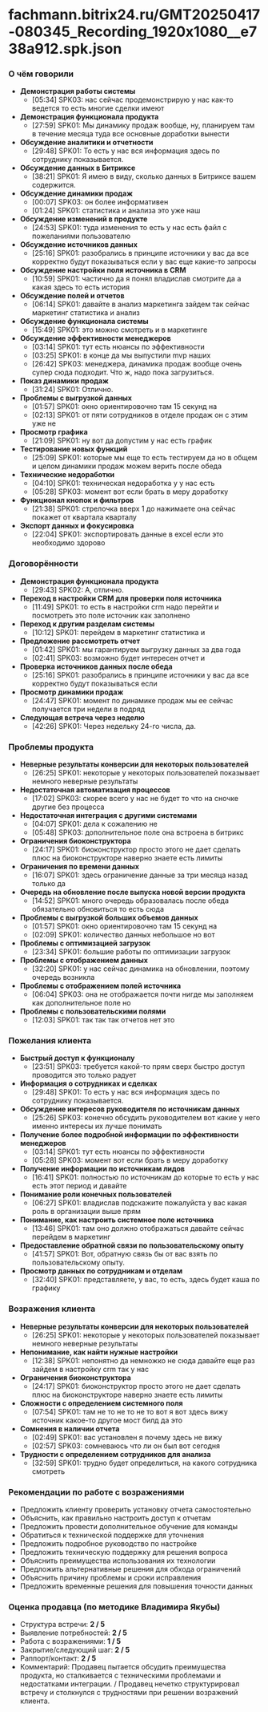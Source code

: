 # fachmann.bitrix24.ru/GMT20250417-080345_Recording_1920x1080__e738a912.spk.json

### О чём говорили
- **Демонстрация работы системы**
  - [05:34] SPK03: нас сейчас продемонстрирую у нас как-то ведется то есть многие сделки имеют
- **Демонстрация функционала продукта**
  - [27:59] SPK01: Мы динамику продаж вообще, ну, планируем там в течение месяца туда все основные доработки вынести
- **Обсуждение аналитики и отчетности**
  - [29:48] SPK01: То есть у нас вся информация здесь по сотруднику показывается.
- **Обсуждение данных в Битриксе**
  - [38:21] SPK01: Я имею в виду, сколько данных в Битриксе вашем содержится.
- **Обсуждение динамики продаж**
  - [00:07] SPK03: он более информативен
  - [01:24] SPK01: статистика и анализа это уже наш
- **Обсуждение изменений в продукте**
  - [24:53] SPK01: туда изменения то есть у нас есть файл с пожеланиями пользователю
- **Обсуждение источников данных**
  - [25:16] SPK01: разобрались в принципе источники у вас да все корректно будут показываться если у вас еще какие-то запросы
- **Обсуждение настройки поля источника в CRM**
  - [10:59] SPK01: частично да я понял владислав смотрите да а какая здесь то есть история
- **Обсуждение полей и отчетов**
  - [06:14] SPK01: давайте в анализ маркетинга зайдем так сейчас маркетинг статистика и анализ
- **Обсуждение функционала системы**
  - [15:49] SPK01: это можно смотреть и в маркетинге
- **Обсуждение эффективности менеджеров**
  - [03:14] SPK01: тут есть нюансы по эффективности
  - [03:25] SPK01: в конце да мы выпустили mvp наших
  - [26:42] SPK03: менеджера, динамика продаж вообще очень супер сюда подходит. Что ж, надо пока загрузиться.
- **Показ динамики продаж**
  - [31:24] SPK01: Отлично.
- **Проблемы с выгрузкой данных**
  - [01:57] SPK01: окно ориентировочно там 15 секунд на
  - [02:13] SPK01: от пяти сотрудников в отделе продаж он с этим уже не
- **Просмотр графика**
  - [21:09] SPK01: ну вот да допустим у нас есть график
- **Тестирование новых функций**
  - [25:09] SPK01: которые мы еще то есть тестируем да но в общем и целом динамики продаж можем верить после обеда
- **Технические недоработки**
  - [04:10] SPK01: техническая недоработка у у нас есть
  - [05:28] SPK03: момент вот если брать в меру доработку
- **Функционал кнопок и фильтров**
  - [21:38] SPK01: стрелочка вверх 1 до нажимаете она сейчас покажет от квартала кварталу
- **Экспорт данных и фокусировка**
  - [22:04] SPK01: экспортировать данные в excel если это необходимо здорово

### Договорённости
- **Демонстрация функционала продукта**
  - [29:43] SPK02: А, отлично.
- **Переход в настройки CRM для проверки поля источника**
  - [11:49] SPK01: то есть в настройки crm надо перейти и посмотреть это поле источник как заполнено
- **Переход к другим разделам системы**
  - [10:12] SPK01: перейдем в маркетинг статистика и
- **Предложение рассмотреть отчет**
  - [01:42] SPK01: мы гарантируем выгрузку данных за два года
  - [02:41] SPK03: возможно будет интересен отчет и
- **Проверка источников данных после обеда**
  - [25:16] SPK01: разобрались в принципе источники у вас да все корректно будут показываться если
- **Просмотр динамики продаж**
  - [24:47] SPK01: момент по динамике продаж мы ее сейчас получается три недели в подряд
- **Следующая встреча через неделю**
  - [42:26] SPK01: Через недельку 24-го числа, да.

### Проблемы продукта
- **Неверные результаты конверсии для некоторых пользователей**
  - [26:25] SPK01: некоторые у некоторых пользователей показывает немного неверные результаты
- **Недостаточная автоматизация процессов**
  - [17:02] SPK03: скорее всего у нас не будет то что на сночке другие без процесса
- **Недостаточная интеграция с другими системами**
  - [04:07] SPK01: дела к сожалению не
  - [05:48] SPK03: дополнительное поле она встроена в битрикс
- **Ограничения биоконструктора**
  - [24:17] SPK01: биоконструктор просто этого не дает сделать плюс на биоконструкторе наверно знаете есть лимиты
- **Ограничения по времени данных**
  - [16:07] SPK01: здесь ограничение данные за три месяца назад только да
- **Очередь на обновление после выпуска новой версии продукта**
  - [14:52] SPK01: много очередь образовалась после обеда обязательно обновиться то есть сюда
- **Проблемы с выгрузкой больших объемов данных**
  - [01:57] SPK01: окно ориентировочно там 15 секунд на
  - [02:09] SPK01: количество данных небольшое но вот
- **Проблемы с оптимизацией загрузок**
  - [23:34] SPK01: большие работы по оптимизации загрузок
- **Проблемы с отображением данных**
  - [32:20] SPK01: у нас сейчас динамика на обновлении, поэтому очередь возникла
- **Проблемы с отображением полей источника**
  - [06:04] SPK03: она не отображается почти нигде мы заполняем как дополнительное поле но
- **Проблемы с пользовательскими полями**
  - [12:03] SPK01: так так так отчетов нет это

### Пожелания клиента
- **Быстрый доступ к функционалу**
  - [23:51] SPK03: требуется какой-то прям сверх быстро доступ проводится это только радует
- **Информация о сотрудниках и сделках**
  - [29:48] SPK01: То есть у нас вся информация здесь по сотруднику показывается.
- **Обсуждение интересов руководителя по источникам данных**
  - [25:26] SPK03: конечно обсудить руководителем вот какие у него именно интересы их лучше понимать
- **Получение более подробной информации по эффективности менеджеров**
  - [03:14] SPK01: тут есть нюансы по эффективности
  - [05:28] SPK03: момент вот если брать в меру доработку
- **Получение информации по источникам лидов**
  - [16:41] SPK01: полностью по источникам до которые то есть у нас есть этот период и давайте
- **Понимание роли конечных пользователей**
  - [06:27] SPK01: владислав подскажите пожалуйста у вас какая роль в организации выше прям
- **Понимание, как настроить системное поле источника**
  - [13:46] SPK01: там оно должно отображаться давайте сейчас перейдем в маркетинг
- **Предоставление обратной связи по пользовательскому опыту**
  - [41:57] SPK01: Вот, обратную связь бы от вас взять по пользовательскому опыту.
- **Просмотр данных по сотрудникам и отделам**
  - [32:40] SPK01: представляете, у вас, то есть, здесь будет каша по графику

### Возражения клиента
- **Неверные результаты конверсии для некоторых пользователей**
  - [26:25] SPK01: некоторые у некоторых пользователей показывает немного неверные результаты
- **Непонимание, как найти нужные настройки**
  - [12:38] SPK01: непонятно да немножко не сюда давайте еще раз зайдем в настройку crm так у нас
- **Ограничения биоконструктора**
  - [24:17] SPK01: биоконструктор просто этого не дает сделать плюс на биоконструкторе наверно знаете есть лимиты
- **Сложности с определением системного поля**
  - [07:54] SPK01: там не то не то не то вот я вот здесь вижу источник какое-то другое мост билд да это
- **Сомнения в наличии отчета**
  - [02:49] SPK01: вас установлен я почему здесь не вижу
  - [02:57] SPK03: сомневаюсь что ли он был вот сегодня
- **Трудности с определением сотрудников для анализа**
  - [32:59] SPK01: трудно будет определиться, на какого сотрудника смотреть

### Рекомендации по работе с возражениями
- Предложить клиенту проверить установку отчета самостоятельно
- Объяснить, как правильно настроить доступ к отчетам
- Предложить провести дополнительное обучение для команды
- Обратиться к технической поддержке для уточнения
- Предложить подробное руководство по настройке
- Предложить техническую поддержку для решения вопроса
- Объяснить преимущества использования их технологии
- Предложить альтернативные решения для обхода ограничений
- Объяснить причину проблемы и сроки исправления
- Предложить временные решения для повышения точности данных

### Оценка продавца (по методике Владимира Якубы)
- Структура встречи: **2 / 5**
- Выявление потребностей: **2 / 5**
- Работа с возражениями: **1 / 5**
- Закрытие/следующий шаг: **2 / 5**
- Раппорт/контакт: **2 / 5**
- Комментарий: Продавец пытается обсудить преимущества продукта, но сталкивается с техническими проблемами и недостатками интеграции. / Продавец нечетко структурировал встречу и столкнулся с трудностями при решении возражений клиента.
